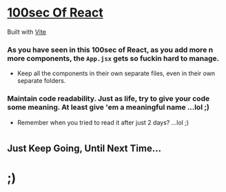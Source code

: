 # [100sec Of React](https://fireship.io/courses/react/)

Built with [Vite](https://vitejs.dev/guide/)

### As you have seen in this 100sec of React, as you add more n more components, the `App.jsx` gets so fuckin hard to manage. 

- Keep all the components in their own separate files, even in their own separate folders.

### Maintain code readability. Just as life, try to give your code some meaning. At least give 'em a meaningful name ...lol ;)

- Remember when you tried to read it after just 2 days? ...lol ;)







#

## Just Keep Going, Until Next Time...
# ;)

